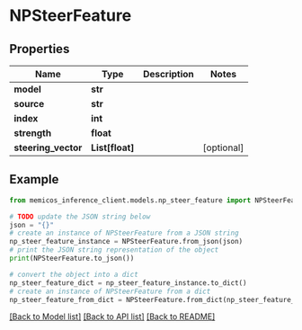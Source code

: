 # NPSteerFeature


## Properties

Name | Type | Description | Notes
------------ | ------------- | ------------- | -------------
**model** | **str** |  | 
**source** | **str** |  | 
**index** | **int** |  | 
**strength** | **float** |  | 
**steering_vector** | **List[float]** |  | [optional] 

## Example

```python
from memicos_inference_client.models.np_steer_feature import NPSteerFeature

# TODO update the JSON string below
json = "{}"
# create an instance of NPSteerFeature from a JSON string
np_steer_feature_instance = NPSteerFeature.from_json(json)
# print the JSON string representation of the object
print(NPSteerFeature.to_json())

# convert the object into a dict
np_steer_feature_dict = np_steer_feature_instance.to_dict()
# create an instance of NPSteerFeature from a dict
np_steer_feature_from_dict = NPSteerFeature.from_dict(np_steer_feature_dict)
```
[[Back to Model list]](../README.md#documentation-for-models) [[Back to API list]](../README.md#documentation-for-api-endpoints) [[Back to README]](../README.md)


